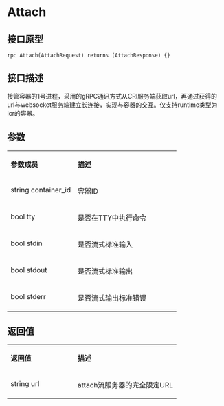 # Attach<a name="ZH-CN_TOPIC_0184808108"></a>

## 接口原型<a name="zh-cn_topic_0183088054_section164301654155514"></a>

```
rpc Attach(AttachRequest) returns (AttachResponse) {}
```

## 接口描述<a name="zh-cn_topic_0183088054_section729211519569"></a>

接管容器的1号进程，采用的gRPC通讯方式从CRI服务端获取url，再通过获得的url与websocket服务端建立长连接，实现与容器的交互。仅支持runtime类型为lcr的容器。

## 参数<a name="zh-cn_topic_0183088054_section349492895613"></a>

<a name="zh-cn_topic_0183088054_table184320467318"></a>
<table><tbody><tr id="zh-cn_topic_0183088054_row78917461336"><td class="cellrowborder" valign="top" width="39.54%"><p id="zh-cn_topic_0183088054_p1089154617315"><a name="zh-cn_topic_0183088054_p1089154617315"></a><a name="zh-cn_topic_0183088054_p1089154617315"></a><strong id="zh-cn_topic_0183088054_b98915462314"><a name="zh-cn_topic_0183088054_b98915462314"></a><a name="zh-cn_topic_0183088054_b98915462314"></a>参数成员</strong></p>
</td>
<td class="cellrowborder" valign="top" width="60.46%"><p id="zh-cn_topic_0183088054_p128984613319"><a name="zh-cn_topic_0183088054_p128984613319"></a><a name="zh-cn_topic_0183088054_p128984613319"></a><strong id="zh-cn_topic_0183088054_b989164612317"><a name="zh-cn_topic_0183088054_b989164612317"></a><a name="zh-cn_topic_0183088054_b989164612317"></a>描述</strong></p>
</td>
</tr>
<tr id="zh-cn_topic_0183088054_row10898461533"><td class="cellrowborder" valign="top" width="39.54%"><p id="zh-cn_topic_0183088054_p1253351115517"><a name="zh-cn_topic_0183088054_p1253351115517"></a><a name="zh-cn_topic_0183088054_p1253351115517"></a>string container_id</p>
</td>
<td class="cellrowborder" valign="top" width="60.46%"><p id="zh-cn_topic_0183088054_p1189846434"><a name="zh-cn_topic_0183088054_p1189846434"></a><a name="zh-cn_topic_0183088054_p1189846434"></a>容器ID</p>
</td>
</tr>
<tr id="zh-cn_topic_0183088054_row4812119101610"><td class="cellrowborder" valign="top" width="39.54%"><p id="zh-cn_topic_0183088054_p3218304144"><a name="zh-cn_topic_0183088054_p3218304144"></a><a name="zh-cn_topic_0183088054_p3218304144"></a>bool tty</p>
</td>
<td class="cellrowborder" valign="top" width="60.46%"><p id="zh-cn_topic_0183088054_p1947314925616"><a name="zh-cn_topic_0183088054_p1947314925616"></a><a name="zh-cn_topic_0183088054_p1947314925616"></a>是否在TTY中执行命令</p>
</td>
</tr>
<tr id="zh-cn_topic_0183088054_row1569883411415"><td class="cellrowborder" valign="top" width="39.54%"><p id="zh-cn_topic_0183088054_p06982346147"><a name="zh-cn_topic_0183088054_p06982346147"></a><a name="zh-cn_topic_0183088054_p06982346147"></a>bool stdin</p>
</td>
<td class="cellrowborder" valign="top" width="60.46%"><p id="zh-cn_topic_0183088054_p469919340142"><a name="zh-cn_topic_0183088054_p469919340142"></a><a name="zh-cn_topic_0183088054_p469919340142"></a>是否流式标准输入</p>
</td>
</tr>
<tr id="zh-cn_topic_0183088054_row12135742161414"><td class="cellrowborder" valign="top" width="39.54%"><p id="zh-cn_topic_0183088054_p5135242161417"><a name="zh-cn_topic_0183088054_p5135242161417"></a><a name="zh-cn_topic_0183088054_p5135242161417"></a>bool stdout</p>
</td>
<td class="cellrowborder" valign="top" width="60.46%"><p id="zh-cn_topic_0183088054_p1613584220142"><a name="zh-cn_topic_0183088054_p1613584220142"></a><a name="zh-cn_topic_0183088054_p1613584220142"></a>是否流式标准输出</p>
</td>
</tr>
<tr id="zh-cn_topic_0183088054_row101281154171413"><td class="cellrowborder" valign="top" width="39.54%"><p id="zh-cn_topic_0183088054_p151281754181412"><a name="zh-cn_topic_0183088054_p151281754181412"></a><a name="zh-cn_topic_0183088054_p151281754181412"></a>bool stderr</p>
</td>
<td class="cellrowborder" valign="top" width="60.46%"><p id="zh-cn_topic_0183088054_p51282542141"><a name="zh-cn_topic_0183088054_p51282542141"></a><a name="zh-cn_topic_0183088054_p51282542141"></a>是否流式输出标准错误</p>
</td>
</tr>
</tbody>
</table>

## 返回值<a name="zh-cn_topic_0183088054_section10495164611565"></a>

<a name="zh-cn_topic_0183088054_table15296551936"></a>
<table><tbody><tr id="zh-cn_topic_0183088054_row18741555834"><td class="cellrowborder" valign="top" width="39.54%"><p id="zh-cn_topic_0183088054_p197485518319"><a name="zh-cn_topic_0183088054_p197485518319"></a><a name="zh-cn_topic_0183088054_p197485518319"></a><strong id="zh-cn_topic_0183088054_b77413551933"><a name="zh-cn_topic_0183088054_b77413551933"></a><a name="zh-cn_topic_0183088054_b77413551933"></a>返回值</strong></p>
</td>
<td class="cellrowborder" valign="top" width="60.46%"><p id="zh-cn_topic_0183088054_p374185520310"><a name="zh-cn_topic_0183088054_p374185520310"></a><a name="zh-cn_topic_0183088054_p374185520310"></a><strong id="zh-cn_topic_0183088054_b174125511315"><a name="zh-cn_topic_0183088054_b174125511315"></a><a name="zh-cn_topic_0183088054_b174125511315"></a>描述</strong></p>
</td>
</tr>
<tr id="zh-cn_topic_0183088054_row87419551317"><td class="cellrowborder" valign="top" width="39.54%"><p id="zh-cn_topic_0183088054_p15574205011242"><a name="zh-cn_topic_0183088054_p15574205011242"></a><a name="zh-cn_topic_0183088054_p15574205011242"></a>string url</p>
</td>
<td class="cellrowborder" valign="top" width="60.46%"><p id="zh-cn_topic_0183088054_p103555206255"><a name="zh-cn_topic_0183088054_p103555206255"></a><a name="zh-cn_topic_0183088054_p103555206255"></a>attach流服务器的完全限定URL</p>
</td>
</tr>
</tbody>
</table>

